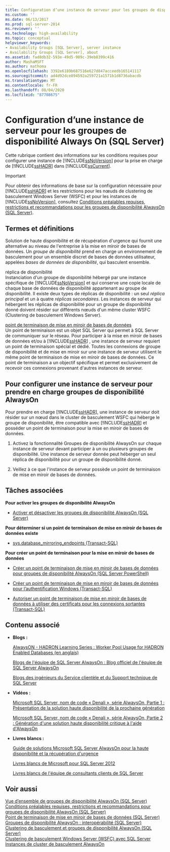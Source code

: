 ```yaml
---
title: Configuration d’une instance de serveur pour les groupes de disponibilité Always On (SQL Server) | Microsoft Docs
ms.custom: ''
ms.date: 06/13/2017
ms.prod: sql-server-2014
ms.reviewer: ''
ms.technology: high-availability
ms.topic: conceptual
helpviewer_keywords:
- Availability Groups [SQL Server], server instance
- Availability Groups [SQL Server], about
ms.assetid: fad8db32-593e-49d5-989c-39eb8399c416
author: MashaMSFT
ms.author: mathoma
ms.openlocfilehash: 3392e6189b687516e627d847acceedb165141117
ms.sourcegitcommit: ad4d92dce894592a259721a1571b1d8736abacdb
ms.translationtype: MT
ms.contentlocale: fr-FR
ms.lasthandoff: 08/04/2020
ms.locfileid: "87708675"
---
```

# <a name="configuration-of-a-server-instance-for-always-on-availability-groups-sql-server"></a>Configuration d’une instance de serveur pour les groupes de disponibilité Always On (SQL Server)
  Cette rubrique contient des informations sur les conditions requises pour configurer une instance de [!INCLUDE[ssNoVersion](../../../includes/ssnoversion-md.md)] pour la prise en charge de [!INCLUDE[ssHADR](../../../includes/sshadr-md.md)] dans [!INCLUDE[ssCurrent](../../../includes/sscurrent-md.md)].  
  
> [!IMPORTANT]  
>  Pour obtenir des informations de base sur la configuration nécessaire pour [!INCLUDE[ssHADR](../../../includes/sshadr-md.md)] et les restrictions pour les nœuds de clustering de basculement Windows Server (WSFC) et pour les instances de [!INCLUDE[ssNoVersion](../../../includes/ssnoversion-md.md)], consultez [Conditions préalables requises, restrictions et recommandations pour les groupes de disponibilité AlwaysOn &#40;SQL Server&#41;](prereqs-restrictions-recommendations-always-on-availability.md).  
  
 
  
##  <a name="terms-and-definitions"></a><a name="TermsAndDefinitions"></a> Termes et définitions  
  
 Solution de haute disponibilité et de récupération d'urgence qui fournit une alternative au niveau de l'entreprise à la mise en miroir de bases de données. Un *groupe de disponibilité* prend en charge un environnement de basculement pour un ensemble discret de bases de données utilisateur, appelées *bases de données de disponibilité*, qui basculent ensemble.  
  
 réplica de disponibilité  
 Instanciation d'un groupe de disponibilité hébergé par une instance spécifique de [!INCLUDE[ssNoVersion](../../../includes/ssnoversion-md.md)] et qui conserve une copie locale de chaque base de données de disponibilité appartenant au groupe de disponibilité. Il existe deux types de réplicas de disponibilité : un seul *réplica principal* et un à quatre *réplicas secondaires*. Les instances de serveur qui hébergent les réplicas de disponibilité pour un groupe de disponibilité donné doivent résider sur différents nœuds d'un même cluster WSFC (Clustering de basculement Windows Server).  
  
 [point de terminaison de mise en miroir de bases de données](../../database-mirroring/the-database-mirroring-endpoint-sql-server.md)  
 Un point de terminaison est un objet SQL Server qui permet à SQL Server de communiquer sur le réseau. Pour participer à la mise en miroir de bases de données et/ou à [!INCLUDE[ssHADR](../../../includes/sshadr-md.md)] , une instance de serveur requiert un point de terminaison spécial et dédié. Toutes les connexions de groupe de disponibilité et de mise en miroir sur une instance de serveur utilisent le même point de terminaison de mise en miroir de bases de données. Ce point de terminaison a un objectif spécifique et permet exclusivement de recevoir ces connexions provenant d'autres instances de serveur.  
  
##  <a name="to-configure-a-server-instance-to-support-alwayson-availability-groups"></a><a name="ConfigSI"></a>Pour configurer une instance de serveur pour prendre en charge groupes de disponibilité AlwaysOn  
 Pour prendre en charge [!INCLUDE[ssHADR](../../../includes/sshadr-md.md)], une instance de serveur doit résider sur un nœud dans le cluster de basculement WSFC qui héberge le groupe de disponibilité, être compatible avec [!INCLUDE[ssHADR](../../../includes/sshadr-md.md)] et posséder un point de terminaison pour la mise en miroir de bases de données.  
  
1.  Activez la fonctionnalité Groupes de disponibilité AlwaysOn sur chaque instance de serveur devant participer à un ou plusieurs groupes de disponibilité. Une instance de serveur donnée peut héberger un seul réplica de disponibilité pour un groupe de disponibilité donné.  
  
2.  Veillez à ce que l'instance de serveur possède un point de terminaison de mise en miroir de bases de données.  
  
##  <a name="related-tasks"></a><a name="RelatedTasks"></a> Tâches associées  
 **Pour activer les groupes de disponibilité AlwaysOn**  
  
-   [Activer et désactiver les groupes de disponibilité AlwaysOn &#40;SQL Server&#41;](enable-and-disable-always-on-availability-groups-sql-server.md)  
  
 **Pour déterminer si un point de terminaison de mise en miroir de bases de données existe**  
  
-   [sys.database_mirroring_endpoints &#40;Transact-SQL&#41;](/sql/relational-databases/system-catalog-views/sys-database-mirroring-endpoints-transact-sql)  
  
 **Pour créer un point de terminaison pour la mise en miroir de bases de données**  
  
-   [Créer un point de terminaison de mise en miroir de bases de données pour groupes de disponibilité AlwaysOn &#40;SQL Server PowerShell&#41;](database-mirroring-always-on-availability-groups-powershell.md)  
  
-   [Créer un point de terminaison de mise en miroir de bases de données pour l’authentification Windows &#40;Transact-SQL&#41;](../../database-mirroring/create-a-database-mirroring-endpoint-for-windows-authentication-transact-sql.md)  
  
-   [Autoriser un point de terminaison de mise en miroir de bases de données à utiliser des certificats pour les connexions sortantes &#40;Transact-SQL&#41;](../../database-mirroring/database-mirroring-use-certificates-for-outbound-connections.md)  
  
##  <a name="related-content"></a><a name="RelatedContent"></a> Contenu associé  
  
-   **Blogs :**  
  
     [AlwaysON - HADRON Learning Series : Worker Pool Usage for HADRON Enabled Databases (en anglais)](https://blogs.msdn.com/b/psssql/archive/2012/05/17/alwayson-hadron-learning-series-worker-pool-usage-for-hadron-enabled-databases.aspx)  
  
     [Blogs de l'équipe de SQL Server AlwaysOn : Blog officiel de l'équipe de SQL Server AlwaysOn](https://blogs.msdn.com/b/sqlalwayson/)  
  
     [Blogs des ingénieurs du Service clientèle et du Support technique de SQL Server](https://blogs.msdn.com/b/psssql/)  
  
-   **Vidéos :**  
  
     [Microsoft SQL Server, nom de code « Denali », série AlwaysOn, Partie 1 : Présentation de la solution haute disponibilité de la prochaine génération](https://channel9.msdn.com/Events/TechEd/NorthAmerica/2011/DBI302)  
  
     [Microsoft SQL Server, nom de code « Denali », série AlwaysOn, Partie 2 : Génération d'une solution haute disponibilité critique à l'aide d'AlwaysOn](https://channel9.msdn.com/Events/TechEd/NorthAmerica/2011/DBI404)  
  
-   **Livres blancs :**  
  
     [Guide de solutions Microsoft SQL Server AlwaysOn pour la haute disponibilité et la récupération d'urgence](https://go.microsoft.com/fwlink/?LinkId=227600)  
  
     [Livres blancs de Microsoft pour SQL Server 2012](https://msdn.microsoft.com/library/hh403491.aspx)  
  
     [Livres blancs de l'équipe de consultants clients de SQL Server](http://sqlcat.com/)  
  
## <a name="see-also"></a>Voir aussi  
 [Vue d’ensemble de groupes de disponibilité AlwaysOn &#40;SQL Server&#41;](overview-of-always-on-availability-groups-sql-server.md)   
 [Conditions préalables requises, restrictions et recommandations pour groupes de disponibilité AlwaysOn &#40;SQL Server&#41;](prereqs-restrictions-recommendations-always-on-availability.md)   
 [Point de terminaison de mise en miroir de bases de données &#40;SQL Server&#41;](../../database-mirroring/the-database-mirroring-endpoint-sql-server.md)   
 [Groupes de disponibilité AlwaysOn : interopérabilité (SQL Server)](always-on-availability-groups-interoperability-sql-server.md)   
 [Clustering de basculement et groupes de disponibilité AlwaysOn &#40;SQL Server&#41;](failover-clustering-and-always-on-availability-groups-sql-server.md)   
 [Clustering de basculement Windows Server &#40;WSFC&#41; avec SQL Server](../../../sql-server/failover-clusters/windows/windows-server-failover-clustering-wsfc-with-sql-server.md)   
 [Instances de cluster de basculement AlwaysOn](../../../sql-server/failover-clusters/windows/always-on-failover-cluster-instances-sql-server.md)  
  

